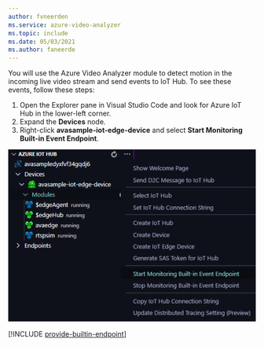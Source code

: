 ```yaml
---
author: fvneerden
ms.service: azure-video-analyzer
ms.topic: include
ms.date: 05/03/2021
ms.author: faneerde
---
```


You will use the Azure Video Analyzer module to detect motion in the incoming live video stream and send events to IoT Hub. To see these events, follow these steps:

1. Open the Explorer pane in Visual Studio Code and look for Azure IoT Hub in the lower-left corner.
1. Expand the **Devices** node.
1. Right-click **avasample-iot-edge-device** and select **Start Monitoring Built-in Event Endpoint**.

![Start monitoring a built-in event endpoint](../../../media/vscode-common-screenshots/start-monitoring.png)

[!INCLUDE [provide-builtin-endpoint](../../common-includes/provide-builtin-endpoint.md)]
